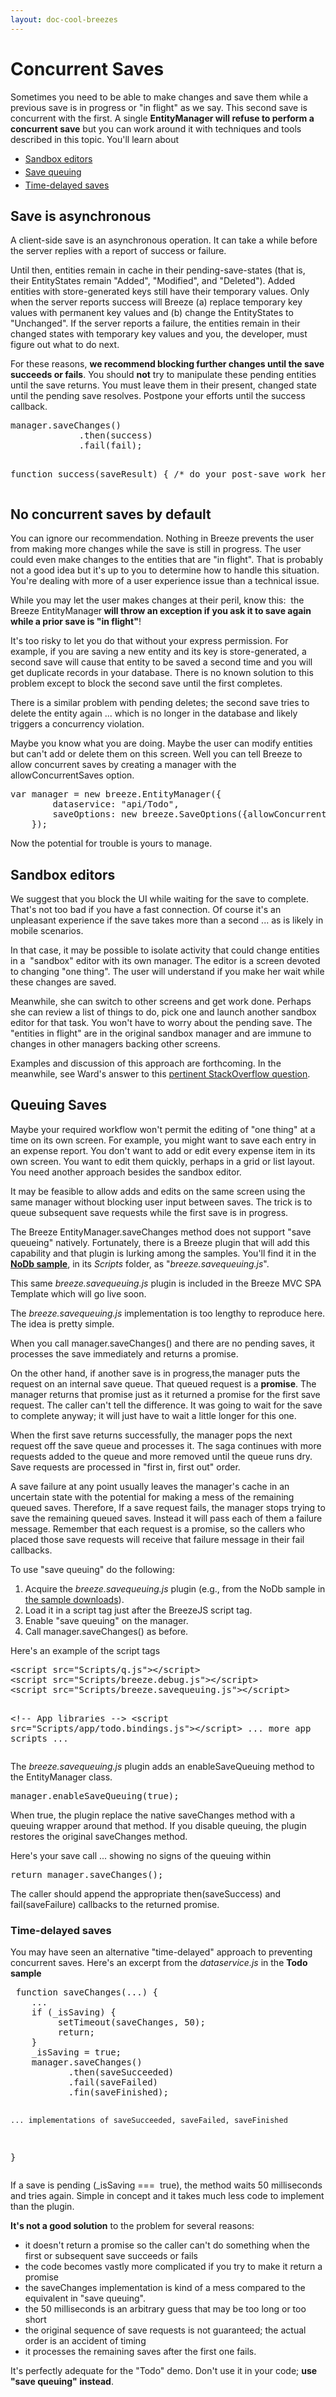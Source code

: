 ```yaml
---
layout: doc-cool-breezes
---
```

<h1>
	Concurrent Saves</h1>
<p>Sometimes you need to be able to make changes and save them while a previous save is in progress or &quot;in flight&quot; as we say. This second save is concurrent with the first. A single <strong><span class="codeword">EntityManager</span> will refuse to perform a concurrent save</strong> but you can work around it with techniques and tools described in this topic. You&#39;ll learn about</p>
<ul>
	<li style="margin-bottom: 4px">
		<a href="#sandboxeditors">Sandbox editors</a></li>
	<li style="margin-bottom: 4px">
		<a href="#savequeuing">Save queuing</a></li>
	<li style="margin-bottom: 4px">
		<a href="#timedelayedsaves">Time-delayed saves</a></li>
</ul>
<h2>
	Save is asynchronous</h2>
<p>A client-side save is an asynchronous operation. It can take a while before the server replies with a report of success or failure.</p>
<p>Until then, entities remain in cache in their pending-save-states (that is, their <span class="codeword">EntityStates</span> remain &quot;Added&quot;, &quot;Modified&quot;, and &quot;Deleted&quot;). Added entities with store-generated keys still have their temporary values. Only when the server reports success will Breeze (a) replace temporary key values with permanent key values and (b) change the <span class="codeword">EntityStates</span> to &quot;Unchanged&quot;. If the server reports a failure, the entities remain in their changed states with temporary key values and you, the developer, must figure out what to do next.</p>
<p>For these reasons, <strong>we recommend blocking further changes until the save succeeds or fails</strong>. You should <strong>not</strong> try to manipulate these pending entities until the save returns. You must leave them in their present, changed state until the pending save resolves. Postpone your efforts until the success callback.</p>
<pre class="brush:jscript;">
manager.saveChanges()
             .then(success)
             .fail(fail);

function success(saveResult) {
   /* do your post-save work here */
}
</pre>
<h2>
	No concurrent saves by default</h2>
<p>You can ignore our recommendation. Nothing in Breeze prevents the user from making more changes while the save is still in progress. The user could even make changes to the entities that are &quot;in flight&quot;. That is probably not a good idea but it&#39;s up to you to determine how to handle this situation. You&#39;re dealing with more of a user experience issue than a technical issue.</p>
<p>While you may let the user makes changes at their peril, know this:&nbsp; the Breeze <span class="codeword">EntityManager</span><strong> will throw an exception if you ask it to save again while a prior save is &quot;in flight&quot;</strong>!</p>
<p>It&#39;s too risky to let you do that without your express permission. For example, if you are saving a new entity and its key is store-generated, a second save will cause that entity to be saved a second time and you will get duplicate records in your database. There is no known solution to this problem except to block the second save until the first completes.</p>
<p>There is a similar problem with pending deletes; the second save tries to delete the entity again ... which is no longer in the database and likely triggers a concurrency violation.</p>
<p>Maybe you know what you are doing. Maybe the user can modify entities but can&#39;t add or delete them on this screen. Well you can tell Breeze to allow concurrent saves by creating a manager with the <span class="codeword">allowConcurrentSaves</span> option.</p>
<pre class="brush:jscript;">
var manager = new breeze.EntityManager({
        dataservice: &quot;api/Todo&quot;,
        saveOptions: new breeze.SaveOptions({allowConcurrentSaves: true})
    });</pre>
<p>Now the potential for trouble is yours to manage.</p>
<h2>
	<a name="sandboxeditors"></a>Sandbox editors</h2>
<p>We suggest that you block the UI while waiting for the save to complete. That&#39;s not too bad if you have a fast connection. Of course it&#39;s an unpleasant experience if the save takes more than a second ... as is likely in mobile scenarios.</p>
<p>In that case, it may be possible to isolate activity that could change entities in a&nbsp; &quot;sandbox&quot; editor with its own manager. The editor is a screen devoted to changing &quot;one thing&quot;. The user will understand if you make her wait while these changes are saved.</p>
<p>Meanwhile, she can switch to other screens and get work done. Perhaps she can review a list of things to do, pick one and launch another sandbox editor for that task. You won&#39;t have to worry about the pending save. The &quot;entities in flight&quot; are in the original sandbox manager and are immune to changes in other managers backing other screens.</p>
<p>Examples and discussion of this approach are forthcoming. In the meanwhile, see Ward&#39;s answer to this <a href="http://stackoverflow.com/questions/14568410/breeze-memory-management-pattern-practice/14570253#14570253" target="_blank">pertinent StackOverflow question</a>.</p>
<h2>
	<a name="savequeuing"></a>Queuing Saves</h2>
<p>Maybe your required workflow won&#39;t permit the editing of &quot;one thing&quot; at a time on its own screen. For example, you might want to save each entry in an expense report. You don&#39;t want to add or edit every expense item in its own screen. You want to edit them quickly, perhaps in a grid or list layout. You need another approach besides the sandbox editor.</p>
<p>It may be feasible to allow adds and edits on the same screen using the same manager without blocking user input between saves. The trick is to queue subsequent save requests while the first save is in progress.</p>
<p>The Breeze <span class="codeword">EntityManager.saveChanges</span> method does not support &quot;save queueing&quot; natively. Fortunately, there is a Breeze plugin that will add this capability and that plugin is lurking among the samples. You&#39;ll find it in the <a href="/doc-samples/nodb" target="_blank"><strong>NoDb sample</strong></a>, in its <em>Scripts</em> folder, as &quot;<em>breeze.savequeuing.js</em>&quot;.</p>
<p class="note">This same <em>breeze.savequeuing.js </em>plugin is included in the Breeze MVC SPA Template which will go live soon.</p>
<p>The <em>breeze.savequeuing.js </em> implementation is too lengthy to reproduce here. The idea is pretty simple.</p>
<p>When you call <span class="codeword">manager.saveChanges()</span> and there are no pending saves, it processes the save immediately and returns a promise.</p>
<p>On the other hand, if another save is in progress,the manager puts the request on an internal save queue. That queued request is a <strong>promise</strong>. The manager returns that promise just as it returned a promise for the first save request. The caller can&#39;t tell the difference. It was going to wait for the save to complete anyway; it will just have to wait a little longer for this one.</p>
<p>When the first save returns successfully, the manager pops the next request off the save queue and processes it. The saga continues with more requests added to the queue and more removed until the queue runs dry. Save requests are processed in &quot;first in, first out&quot; order.</p>
<p>A save failure at any point usually leaves the manager&#39;s cache in an uncertain state with the potential for making a mess of the remaining queued saves. Therefore, If a save request fails, the manager stops trying to save the remaining queued saves. Instead it will pass each of them a failure message. Remember that each request is a promise, so the callers who placed those save requests will receive that failure message in their fail callbacks.</p>
<p>To use &quot;save queuing&quot; do the following:</p>
<ol>
	<li>
		Acquire the<em> breeze.savequeuing.js </em>plugin (e.g., from the NoDb sample in <a href="/documentation/download" target="_blank">the sample downloads</a>).</li>
	<li>
		Load it in a script tag just after the BreezeJS script tag.</li>
	<li>
		Enable &quot;save queuing&quot; on the manager.</li>
	<li>
		Call <span class="codeword">manager.saveChanges()</span> as before.</li>
</ol>
<p>Here&#39;s an example of the script tags</p>
<pre class="brush:xml;">
&lt;script src=&quot;Scripts/q.js&quot;&gt;&lt;/script&gt;
&lt;script src=&quot;Scripts/breeze.debug.js&quot;&gt;&lt;/script&gt;
&lt;script src=&quot;Scripts/breeze.savequeuing.js&quot;&gt;&lt;/script&gt;
        
&lt;!-- App libraries --&gt;
&lt;script src=&quot;Scripts/app/todo.bindings.js&quot;&gt;&lt;/script&gt;
 ... more app scripts ...</pre>
<p>The <em>breeze.savequeuing.js </em>plugin adds an <span class="codeword">enableSaveQueuing</span> method to the <span class="codeword">EntityManager</span> class.</p>
<pre class="brush:jscript;">
manager.enableSaveQueuing(true);</pre>
<p>When true, the plugin replace the native <span class="codeword">saveChanges</span> method with a queuing wrapper around that method. If you disable queuing, the plugin restores the original <span class="codeword">saveChanges</span> method.</p>
<p>Here&#39;s your save call ... showing no signs of the queuing within</p>
<pre class="brush:jscript;">
return manager.saveChanges();</pre>
<p>The caller should append the appropriate <span class="codeword">then(saveSuccess)</span> and <span class="codeword">fail(saveFailure)</span> callbacks to the returned promise.</p>
<h3>
	<a name="timedelayedsaves"></a>Time-delayed saves</h3>
<p>You may have seen an alternative &quot;time-delayed&quot; approach to preventing concurrent saves. Here&#39;s an excerpt from the <em>dataservice.js</em> in the <strong>Todo sample</strong></p>
<pre class="brush:jscript;">
 function saveChanges(...) {
    ...
    if (_isSaving) {
         setTimeout(saveChanges, 50);
         return;
    }
    _isSaving = true;
    manager.saveChanges()
           .then(saveSucceeded)
           .fail(saveFailed)
           .fin(saveFinished);

    ... implementations of saveSucceeded, saveFailed, saveFinished
}
</pre>
<p>If a save is pending (<span class="codeword">_isSaving ===&nbsp; true</span>), the method waits 50 milliseconds and tries again. Simple in concept and it takes much less code to implement than the plugin.</p>
<p><strong>It&#39;s not a good solution</strong> to the problem for several reasons:</p>
<ul>
	<li>
		it doesn&#39;t return a promise so the caller can&#39;t do something when the first or subsequent save succeeds or fails</li>
	<li>
		the code becomes vastly more complicated if you try to make it return a promise</li>
	<li>
		the <span class="codeword">saveChanges</span> implementation is kind of a mess compared to the equivalent in &quot;save queuing&quot;.</li>
	<li>
		the 50 milliseconds is an arbitrary guess that may be too long or too short</li>
	<li>
		the original sequence of save requests is not guaranteed; the actual order is an accident of timing</li>
	<li>
		it processes the remaining saves after the first one fails.</li>
</ul>
<p>It&#39;s perfectly adequate for the &quot;Todo&quot; demo. Don&#39;t use it in your code; <strong>use &quot;save queuing&quot; instead</strong>.</p>